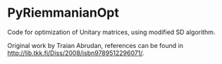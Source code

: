 # PyRiemmanianOpt
Code for optimization of Unitary matrices, using modified SD algorithm.

Original work by Traian Abrudan, references can be found in http://lib.tkk.fi/Diss/2008/isbn9789512296071/.
